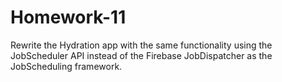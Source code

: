 # Homework-11

Rewrite the Hydration app with the same functionality using the JobScheduler API instead of 
the Firebase JobDispatcher as the JobScheduling framework.